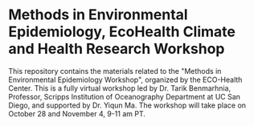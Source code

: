 # Methods in Environmental Epidemiology, EcoHealth Climate and Health Research Workshop
This repository contains the materials related to the "Methods in Environmental Epidemiology Workshop", organized by the ECO-Health Center.
This is a fully virtual workshop led by Dr. Tarik Benmarhnia, Professor, Scripps Institution of Oceanography Department at UC San Diego, and supported by Dr. Yiqun Ma. The workshop will take place on October 28 and November 4, 9-11 am PT. 
